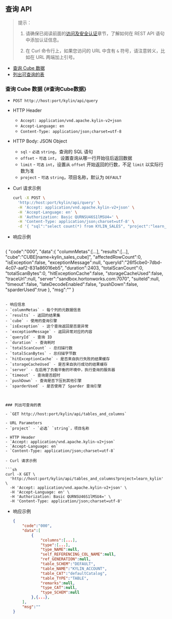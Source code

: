 ## 查询 API

> 提示：
>
> 1. 请确保已阅读前面的[访问及安全认证](authentication.cn.md)章节，了解如何在 REST API 语句中添加认证信息。
>
> 2. 在 Curl 命令行上，如果您访问的 URL 中含有 `&` 符号，请注意转义，比如在 URL 两端加上引号。



* [查询 Cube 数据](#查询Cube数据)
* [列出可查询的表](#列出可查询的表)



### 查询 Cube 数据   {#查询Cube数据}

- `POST http://host:port/kylin/api/query`

- HTTP Header
  - `Accept: application/vnd.apache.kylin-v2+json`
  - `Accept-Language: en`
  - `Content-Type: application/json;charset=utf-8`

- HTTP Body: JSON Object
  - `sql` - `必选` `string`，查询的 SQL 语句
  - `offset` - `可选` `int`， 设置查询从哪一行开始往后返回数据
  - `limit` - `可选` `int`，设置从 `offset` 开始返回的行数，不足 `limit` 以实际行数为准
  - `project` - `可选` `string`，项目名称，默认为 `DEFAULT`

- Curl 请求示例

  ```sh
  curl -X POST \
    'http://host:port/kylin/api/query' \
    -H 'Accept: application/vnd.apache.kylin-v2+json' \
    -H 'Accept-Language: en' \
    -H 'Authorization: Basic QURNSU46S1lMSU4=' \
    -H 'Content-Type: application/json;charset=utf-8' \
    -d '{ "sql":"select count(*) from KYLIN_SALES", "project":"learn_kylin" }'
  ```

- 响应示例

  ```json
{
    "code":"000",
    "data":{
        "columnMetas":[...],
        "results":[...],
        "cube":"CUBE[name=kylin_sales_cube]",
        "affectedRowCount":0,
        "isException":false,
        "exceptionMessage":null,
        "queryId":"26f5cbe0-7dbd-4c07-aaf2-831a86016eb5",
        "duration":2403,
        "totalScanCount":0,
        "totalScanBytes":0,
        "hitExceptionCache":false,
        "storageCacheUsed":false,
        "traceUrl":null,
        "server":"sandbox.hortonworks.com:7070",
        "suiteId":null,
        "timeout":false,
        "lateDecodeEnabled":false,
        "pushDown":false,
        "sparderUsed":true
    },
    "msg":""
}
  ```

- 响应信息
  - `columnMetas` - 每个列的元数据信息
  - `results` - 返回的结果集
  - `cube` - 使用的查询引擎
  - `isException` - 这个查询返回是否是异常
  - `exceptionMessage` - 返回异常对应的内容
  - `queryId` - 查询 ID
  - `duration` - 查询耗时
  - `totalScanCount` - 总扫描行数
  - `totalScanBytes` - 总扫描字节数
  - `hitExceptionCache` - 是否来自执行失败的结果缓存
  - `storageCacheUsed` - 是否来自执行成功的结果缓存
  - `server` - 在启用了负载平衡的环境中，执行查询的服务器
  - `timeout` - 查询是否超时
  - `pushDown` - 查询是否下压到其他引擎
  - `sparderUsed` - 是否使用了 Sparder 查询引擎



### 列出可查询的表

- `GET http://host:port/kylin/api/tables_and_columns`

- URL Parameters 	
  - `project` - `必选` `string`，项目名称

- HTTP Header
  - `Accept: application/vnd.apache.kylin-v2+json`
  - `Accept-Language: en`
  - `Content-Type: application/json;charset=utf-8`

- Curl 请求示例

  ```sh
  curl -X GET \
    'http://host:port/kylin/api/tables_and_columns?project=learn_kylin' \
    -H 'Accept: application/vnd.apache.kylin-v2+json' \
    -H 'Accept-Language: en' \
    -H 'Authorization: Basic QURNSU46S1lMSU4=' \
    -H 'Content-Type: application/json;charset=utf-8'
  ```

- 响应示例

  ```json
  {
      "code":"000",
      "data":[
          {
              "columns":[...],
              "type":[...],
              "type_NAME":null,
              "self_REFERENCING_COL_NAME":null,
              "ref_GENERATION":null,
              "table_SCHEM":"DEFAULT",
              "table_NAME":"KYLIN_ACCOUNT",
              "table_CAT":"defaultCatalog",
              "table_TYPE":"TABLE",
              "remarks":null,
              "type_CAT":null,
              "type_SCHEM":null
          },{...},
      ],
      "msg":""
  }
  ```
